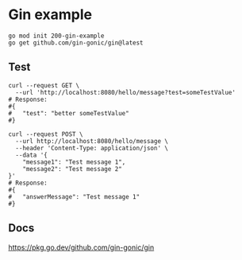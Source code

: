 # Gin example

```shell
go mod init 200-gin-example
go get github.com/gin-gonic/gin@latest
```

## Test

```shell
curl --request GET \
  --url 'http://localhost:8080/hello/message?test=someTestValue' 
# Response:
#{
#	"test": "better someTestValue"
#}
```

```shell
curl --request POST \
  --url http://localhost:8080/hello/message \
  --header 'Content-Type: application/json' \
  --data '{
	"message1": "Test message 1",
	"message2": "Test message 2"
}'
# Response:
#{
#	"answerMessage": "Test message 1"
#}
```

## Docs

https://pkg.go.dev/github.com/gin-gonic/gin
